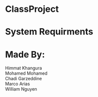 # ClassProject

# System Requirments






# Made By: </br>
Himmat Khangura </br>
Mohamed Mohamed </br>
Chadi Garzeddine </br>
Marco Arias </br>
William Nguyen </br>
